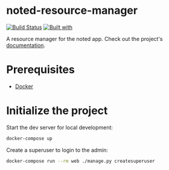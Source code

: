 # noted-resource-manager

[![Build Status](https://travis-ci.org/jsgilberto/noted-resource-manager.svg?branch=master)](https://travis-ci.org/jsgilberto/noted-resource-manager)
[![Built with](https://img.shields.io/badge/Built_with-Cookiecutter_Django_Rest-F7B633.svg)](https://github.com/agconti/cookiecutter-django-rest)

A resource manager for the noted app. Check out the project's [documentation](http://jsgilberto.github.io/noted-resource-manager/).

# Prerequisites

- [Docker](https://docs.docker.com/docker-for-mac/install/)

# Initialize the project

Start the dev server for local development:

```bash
docker-compose up
```

Create a superuser to login to the admin:

```bash
docker-compose run --rm web ./manage.py createsuperuser
```
